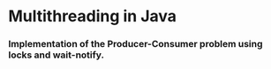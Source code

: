 #  Multithreading in Java
###  Implementation of the Producer-Consumer problem using locks and wait-notify.
